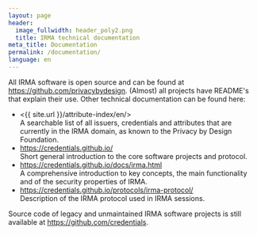 ```yaml
---
layout: page
header:
  image_fullwidth: header_poly2.png
  title: IRMA technical documentation
meta_title: Documentation
permalink: /documentation/
language: en
---
```


All IRMA software is open source and can be found at <https://github.com/privacybydesign>. (Almost) all projects have README's that explain their use. Other technical documentation can be found here:

* <{{ site.url }}/attribute-index/en/>  
  A searchable list of all issuers, credentials and attributes that are currently in the IRMA domain, as known to the Privacy by Design Foundation.
* <https://credentials.github.io/>  
  Short general introduction to the core software projects and protocol.
* <https://credentials.github.io/docs/irma.html>  
  A comprehensive introduction to key concepts, the main functionality and of the security properties of IRMA.
* <https://credentials.github.io/protocols/irma-protocol/>  
  Description of the IRMA protocol used in IRMA sessions.

Source code of legacy and unmaintained IRMA software projects is still available at <https://github.com/credentials>.
